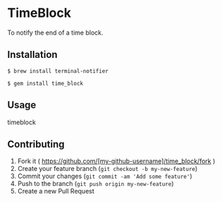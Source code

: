 # TimeBlock

To notify the end of a time block.

## Installation

    $ brew install terminal-notifier

    $ gem install time_block

## Usage

timeblock <time in sec>

## Contributing

1. Fork it ( https://github.com/[my-github-username]/time_block/fork )
2. Create your feature branch (`git checkout -b my-new-feature`)
3. Commit your changes (`git commit -am 'Add some feature'`)
4. Push to the branch (`git push origin my-new-feature`)
5. Create a new Pull Request
